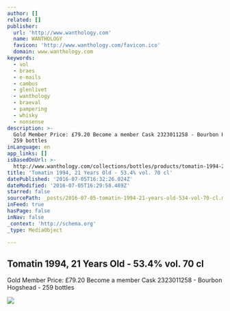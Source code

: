 ```yaml
---
author: []
related: []
publisher:
  url: 'http://www.wanthology.com'
  name: WANTHOLOGY
  favicon: 'http://www.wanthology.com/favicon.ico'
  domain: www.wanthology.com
keywords:
  - vol
  - braes
  - e-mails
  - cambus
  - glenlivet
  - wanthology
  - braeval
  - pampering
  - whisky
  - nonsense
description: >-
  Gold Member Price: £79.20 Become a member Cask 2323011258 - Bourbon Hogshead -
  259 bottles
inLanguage: en
app_links: []
isBasedOnUrl: >-
  http://www.wanthology.com/collections/bottles/products/tomatin-1994-21-years-old-53-4-vol-70-cl
title: 'Tomatin 1994, 21 Years Old - 53.4% vol. 70 cl'
datePublished: '2016-07-05T16:32:26.024Z'
dateModified: '2016-07-05T16:29:58.489Z'
starred: false
sourcePath: _posts/2016-07-05-tomatin-1994-21-years-old-534-vol-70-cl.md
inFeed: true
hasPage: false
inNav: false
_context: 'http://schema.org'
_type: MediaObject

---
```

<article style=""><h1>Tomatin 1994, 21 Years Old - 53.4% vol. 70 cl</h1><p>Gold Member Price: £79.20 Become a member Cask 2323011258 - Bourbon Hogshead - 259 bottles</p><img src="http://cdn.shopify.com/s/files/1/1059/4334/products/Chapter_7_packaging_new_f0ab7bbc-11e8-4e2a-a155-40e9d5d01d7b_grande.jpg?v=1461594936" /></article>